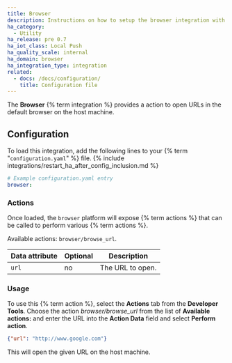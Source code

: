 ```yaml
---
title: Browser
description: Instructions on how to setup the browser integration with Home Assistant.
ha_category:
  - Utility
ha_release: pre 0.7
ha_iot_class: Local Push
ha_quality_scale: internal
ha_domain: browser
ha_integration_type: integration
related:
  - docs: /docs/configuration/
    title: Configuration file
---
```


The **Browser** {% term integration %} provides a action to open URLs in the default browser on the host machine.

## Configuration

To load this integration, add the following lines to your {% term "`configuration.yaml`" %} file.
{% include integrations/restart_ha_after_config_inclusion.md %}

```yaml
# Example configuration.yaml entry
browser:
```

### Actions

Once loaded, the `browser` platform will expose {% term actions %} that can be called to perform various {% term actions %}.

Available actions: `browser/browse_url`.

| Data attribute | Optional | Description      |
| ---------------------- | -------- | ---------------- |
| `url`                  | no       | The URL to open. |

### Usage

To use this {% term action %}, select the **Actions** tab from the **Developer Tools**. Choose the action *browser/browse_url* from the list of **Available actions:** and enter the URL into the **Action Data** field and select **Perform action**.

```json
{"url": "http://www.google.com"}
```

This will open the given URL on the host machine.
